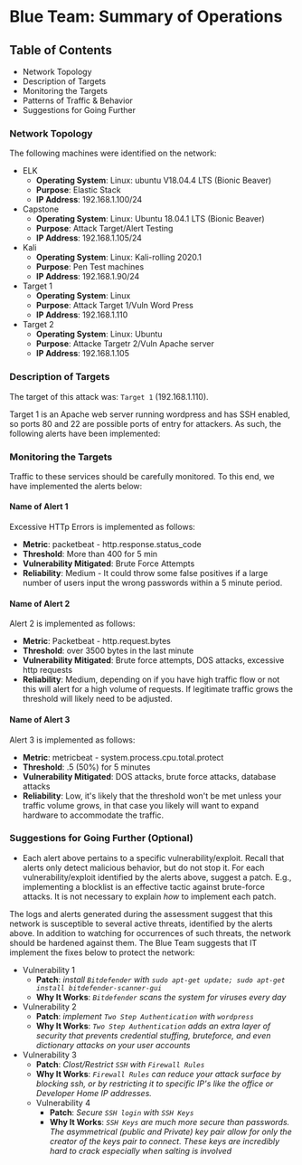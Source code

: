 # Blue Team: Summary of Operations

## Table of Contents
- Network Topology
- Description of Targets
- Monitoring the Targets
- Patterns of Traffic & Behavior
- Suggestions for Going Further

### Network Topology

The following machines were identified on the network:
- ELK
  - **Operating System**: Linux: ubuntu V18.04.4 LTS (Bionic Beaver)
  - **Purpose**: Elastic Stack
  - **IP Address**: 192.168.1.100/24
- Capstone
  - **Operating System**: Linux: Ubuntu 18.04.1 LTS (Bionic Beaver)
  - **Purpose**: Attack Target/Alert Testing
  - **IP Address**: 192.168.1.105/24
- Kali
  - **Operating System**: Linux: Kali-rolling 2020.1
  - **Purpose**: Pen Test machines
  - **IP Address**: 192.168.1.90/24
- Target 1
  - **Operating System**: Linux
  - **Purpose**: Attack Target 1/Vuln Word Press
  - **IP Address**: 192.168.1.110
- Target 2
  - **Operating System**: Linux: Ubuntu
  - **Purpose**: Attacke Targetr 2/Vuln Apache server
  - **IP Address**: 192.168.1.105

### Description of Targets

The target of this attack was: `Target 1` (192.168.1.110).

Target 1 is an Apache web server running wordpress and has SSH enabled, so ports 80 and 22 are possible ports of entry for attackers. As such, the following alerts have been implemented:

### Monitoring the Targets

Traffic to these services should be carefully monitored. To this end, we have implemented the alerts below:

#### Name of Alert 1

Excessive HTTp Errors is implemented as follows:
  - **Metric**: packetbeat - http.response.status_code
  - **Threshold**: More than 400 for 5 min
  - **Vulnerability Mitigated**: Brute Force Attempts
  - **Reliability**: Medium - It could throw some false positives if a large number of users input the wrong passwords within a 5 minute period.
#### Name of Alert 2
Alert 2 is implemented as follows:
  - **Metric**: Packetbeat - http.request.bytes
  - **Threshold**: over 3500 bytes in the last minute
  - **Vulnerability Mitigated**: Brute force attempts, DOS attacks, excessive http requests
  - **Reliability**: Medium, depending on if you have high traffic flow or not this will alert for a high volume of requests.  If legitimate traffic grows the threshold will likely need to be adjusted.
#### Name of Alert 3
Alert 3 is implemented as follows:
  - **Metric**: metricbeat - system.process.cpu.total.protect
  - **Threshold**: .5 (50%) for 5 minutes
  - **Vulnerability Mitigated**: DOS attacks, brute force attacks, database attacks
  - **Reliability**: Low, it's likely that the threshold won't be met unless your traffic volume grows, in that case you likely will want to expand hardware to accommodate the traffic.

### Suggestions for Going Further (Optional)

- Each alert above pertains to a specific vulnerability/exploit. Recall that alerts only detect malicious behavior, but do not stop it. For each vulnerability/exploit identified by the alerts above, suggest a patch. E.g., implementing a blocklist is an effective tactic against brute-force attacks. It is not necessary to explain _how_ to implement each patch.

The logs and alerts generated during the assessment suggest that this network is susceptible to several active threats, identified by the alerts above. In addition to watching for occurrences of such threats, the network should be hardened against them. The Blue Team suggests that IT implement the fixes below to protect the network:
- Vulnerability 1
  - **Patch**: _install `Bitdefender` with `sudo apt-get update; sudo apt-get install bitdefender-scanner-gui`_
  - **Why It Works**: _`Bitdefender` scans the system for viruses every day_
- Vulnerability 2
  - **Patch**: _implement `Two Step Authentication` with `wordpress`_
  - **Why It Works**: _`Two Step Authentication` adds an extra layer of security that prevents credential stuffing, bruteforce, and even dictionary attacks on your user accounts_
- Vulnerability 3
  - **Patch**: _Clost/Restrict `SSH` with `Firewall Rules`_
  - **Why It Works**: _`Firewall Rules` can reduce your attack surface by blocking ssh, or by restricting it to specific IP's like the office or Developer Home IP addresses._
  - Vulnerability 4
    - **Patch**: _Secure `SSH login` with `SSH Keys`_
    - **Why It Works**: _`SSH Keys` are much more secure than passwords.  The asymmetrical (public and Private) key pair allow for only the creator of the keys pair to connect.  These keys are incredibly hard to crack especially when salting is involved_
